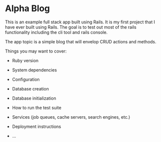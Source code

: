 # Alpha Blog

This is an example full stack app built using Rails. It is my first project that I have ever built using Rails. The goal is to test out most of the rails functionality including the cli tool and rails console.

The app topic is a simple blog that will envelop CRUD actions and methods.

Things you may want to cover:

- Ruby version

- System dependencies

- Configuration

- Database creation

- Database initialization

- How to run the test suite

- Services (job queues, cache servers, search engines, etc.)

- Deployment instructions

- ...
